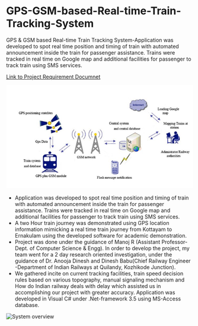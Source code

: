 # GPS-GSM-based-Real-time-Train-Tracking-System
GPS &amp; GSM based Real-time Train Tracking System-Application was developed to spot real time position and timing of train with automated announcement inside the train for passenger assistance. Trains were tracked in real time on Google map and additional facilities for passenger to track train using SMS services.

[Link to Project Requirement Documnet](/ProjectRequirmentDoc.md) 

![System overview](/poster.jpg)

- Application was developed to spot real time position and timing of train with automated announcement inside the train for passenger assistance. Trains were tracked in real time on Google map and additional facilities for passenger to track train using SMS services.
- A two Hour train journey was demonstrated using GPS location information mimicking a real time train journey from Kottayam to Ernakulam using the developed software for academic demonstration.
- Project was done under the guidance of Manoj R (Assistant Professor-Dept. of Computer Science & Engg). In order to develop the project, my team went for a 2 day research oriented investigation, under the guidance of Dr. Anooja Dinesh and Dinesh Babu(Chief Railway Engineer -Department of Indian Railways at Quilandy, Kozhikode Junction).
- We gathered incite on current tracking facilities, train speed decision rules based on various topography, manual signaling mechanism and How do Indian railway deals with delay which assisted us in accomplishing our project with greater accuracy. Application was developed in Visual C# under .Net-framework 3.5 using MS-Access database.

![System overview](/map.jpg)
